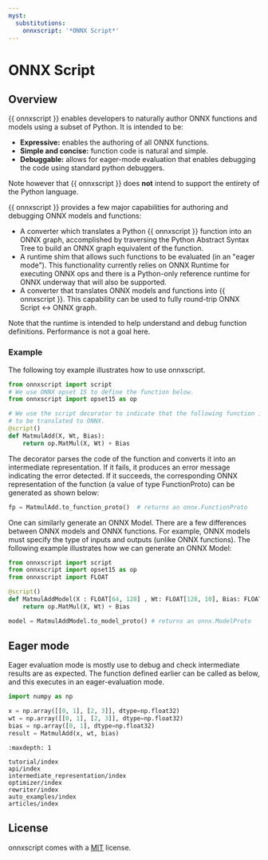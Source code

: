 ```yaml
---
myst:
  substitutions:
    onnxscript: '*ONNX Script*'
---
```


# ONNX Script

## Overview

{{ onnxscript }} enables developers to naturally author ONNX functions and
models using a subset of Python. It is intended to be:

- **Expressive:** enables the authoring of all ONNX functions.
- **Simple and concise:** function code is natural and simple.
- **Debuggable:** allows for eager-mode evaluation that enables
  debugging the code using standard python debuggers.

Note however that {{ onnxscript }} does **not** intend to support the entirety
of the Python language.

{{ onnxscript }} provides a few major capabilities for authoring and debugging
ONNX models and functions:

- A converter which translates a Python {{ onnxscript }} function into an
  ONNX graph, accomplished by traversing the Python Abstract Syntax Tree
  to build an ONNX graph equivalent of the function.
- A runtime shim that allows such functions to be evaluated
  (in an "eager mode"). This functionality currently relies on
  ONNX Runtime for executing ONNX ops
  and there is a Python-only reference runtime for ONNX underway that
  will also be supported.
- A converter that translates ONNX models and functions into {{ onnxscript }}.
  This capability can be used to fully round-trip ONNX Script ↔ ONNX graph.

Note that the runtime is intended to help understand and debug function definitions.
Performance is not a goal here.

### Example

The following toy example illustrates how to use onnxscript.

```python
from onnxscript import script
# We use ONNX opset 15 to define the function below.
from onnxscript import opset15 as op

# We use the script decorator to indicate that the following function is meant
# to be translated to ONNX.
@script()
def MatmulAdd(X, Wt, Bias):
    return op.MatMul(X, Wt) + Bias
```

The decorator parses the code of the function and converts it into an intermediate
representation. If it fails, it produces an error message indicating the error detected.
If it succeeds, the corresponding ONNX representation of the function
(a value of type FunctionProto) can be generated as shown below:

```python
fp = MatmulAdd.to_function_proto()  # returns an onnx.FunctionProto
```

One can similarly generate an ONNX Model. There are a few differences between
ONNX models and ONNX functions. For example, ONNX models must specify the
type of inputs and outputs (unlike ONNX functions).
The following example illustrates how we can generate an ONNX Model:

```python
from onnxscript import script
from onnxscript import opset15 as op
from onnxscript import FLOAT

@script()
def MatmulAddModel(X : FLOAT[64, 128] , Wt: FLOAT[128, 10], Bias: FLOAT[10]) -> FLOAT[64, 10]:
    return op.MatMul(X, Wt) + Bias

model = MatmulAddModel.to_model_proto() # returns an onnx.ModelProto
```

## Eager mode

Eager evaluation mode is mostly use to debug and check intermediate results
are as expected. The function defined earlier can be called as below, and this
executes in an eager-evaluation mode.

```python
import numpy as np

x = np.array([[0, 1], [2, 3]], dtype=np.float32)
wt = np.array([[0, 1], [2, 3]], dtype=np.float32)
bias = np.array([0, 1], dtype=np.float32)
result = MatmulAdd(x, wt, bias)
```

```{toctree}
:maxdepth: 1

tutorial/index
api/index
intermediate_representation/index
optimizer/index
rewriter/index
auto_examples/index
articles/index
```

## License

onnxscript comes with a [MIT](https://github.com/microsoft/onnxscript/blob/main/LICENSE) license.
